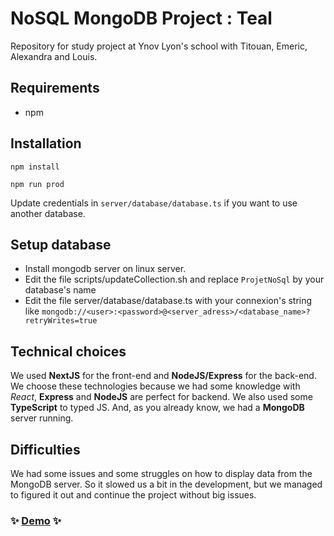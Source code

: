 # NoSQL MongoDB Project : Teal

Repository for study project at Ynov Lyon's school with Titouan, Emeric, Alexandra and Louis.

## Requirements

- npm


## Installation

```
npm install
```

```
npm run prod
```

Update credentials in ``server/database/database.ts`` if you want to use another database.

## Setup database

 - Install mongodb server on linux server.
 - Edit the file scripts/updateCollection.sh and replace `ProjetNoSql` by your database's name
 - Edit the file server/database/database.ts with your connexion's string like `mongodb://<user>:<password>@<server_adress>/<database_name>?retryWrites=true`


## Technical choices

We used **NextJS** for the front-end and **NodeJS/Express** for the back-end.
We choose these technologies because we had some knowledge with *React*, **Express** and **NodeJS** are perfect for backend.
We also used some **TypeScript** to typed JS.
And, as you already know, we had a **MongoDB** server running.

## Difficulties

We had some issues and some struggles on how to display data from the MongoDB server.
So it slowed us a bit in the development, but we managed to figured it out and continue the project without big issues.

### :sparkles: [Demo](http://louis-charavner.fr:4098/) :sparkles:
